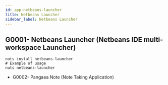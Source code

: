 ```yaml
---
id: app-netbeans-launcher
title: Netbeans Launcher
sidebar_label: Netbeans Launcher
---
```



## G0001- Netbeans Launcher (Netbeans IDE multi-workspace Launcher)
```
nuts install netbeans-launcher
# Example of usage
nuts netbeans-launcher
```
* G0002- Pangaea Note (Note Taking Application)
```
